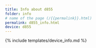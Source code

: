 ```yaml
---
title: Info about d855
folder: info
# name of the page (/{{permalink}}.html)
permalink: d855_info.html
device: d855
---
```

{% include templates/device_info.md %}
